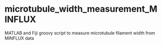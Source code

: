 # microtubule_width_measurement_MINFLUX
MATLAB and Fiji groovy script to measure microtubule filament width from MINFLUX data
